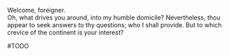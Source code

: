 Welcome, foreigner.  
Oh, what drives you around, into my humble domicile?
Nevertheless, thou appear to seek answers to thy questions; who I shall provide.
But to which crevice of the continent is your interest?

#TODO 